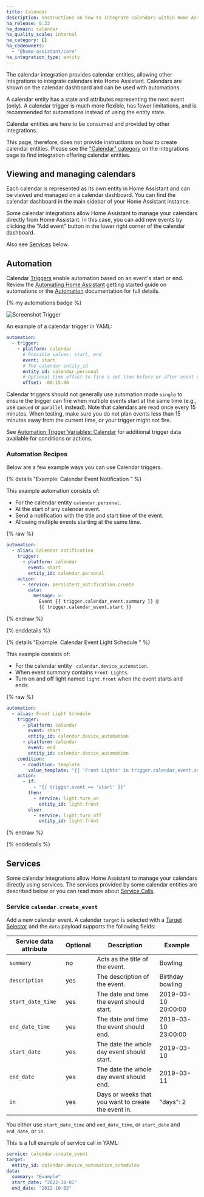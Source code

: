 ```yaml
---
title: Calendar
description: Instructions on how to integrate calendars within Home Assistant.
ha_release: 0.33
ha_domain: calendar
ha_quality_scale: internal
ha_category: []
ha_codeowners:
  - '@home-assistant/core'
ha_integration_type: entity
---
```


The calendar integration provides calendar entities, allowing other integrations
to integrate calendars into Home Assistant. Calendars are shown on the calendar
dashboard and can be used with automations.

A calendar entity has a state and attributes representing the next event (only).
A calendar trigger is much more flexible, has fewer limitations, and is
recommended for automations instead of using the entity state.

<div class='note'>

Calendar entities are here to be consumed and provided by other integrations.

This page, therefore, does not provide instructions on how to create calendar
entities. Please see the ["Calendar" category](/integrations/#calendar) on the
integrations page to find integration offering calendar entities.

</div>

## Viewing and managing calendars

Each calendar is represented as its own entity in Home Assistant and can be
viewed and managed on a calendar dashboard. You can find the calendar dashboard
in the main sidebar of your Home Assistant instance.

Some calendar integrations allow Home Assistant to manage your calendars
directly from Home Assistant. In this case, you can add new events by clicking
the “Add event” button in the lower right corner of the calendar dashboard.

Also see [Services](#services) below.

## Automation

Calendar [Triggers](/docs/automation/trigger) enable automation based on an
event's start or end. Review the [Automating Home Assistant](/getting-started/automation/)
getting started guide on automations or the [Automation](/docs/automation/)
documentation for full details.

{% my automations badge %}

![Screenshot Trigger](/images/integrations/calendar/trigger.png)

An example of a calendar trigger in YAML:

```yaml
automation:
  - trigger:
    - platform: calendar
      # Possible values: start, end
      event: start
      # The calendar entity_id
      entity_id: calendar.personal
      # Optional time offset to fire a set time before or after event start/end
      offset: -00:15:00
```

Calendar triggers should not generally use automation mode `single` to ensure
the trigger can fire when multiple events start at the same time (e.g., use
`queued` or `parallel` instead). Note that calendars are read once every 15
minutes. When testing, make sure you do not plan events less than 15 minutes
away from the current time, or your trigger might not fire.

See [Automation Trigger Variables: Calendar](/docs/automation/templating/#calendar) 
for additional trigger data available for conditions or actions.

### Automation Recipes

Below are a few example ways you can use Calendar triggers.

{% details "Example: Calendar Event Notification " %}

This example automation consists of:

- For the calendar entity `calendar.personal`.
- At the start of any calendar event.
- Send a notification with the title and start time of the event.
- Allowing multiple events starting at the same time.

{% raw %}
```yaml
automation:
  - alias: Calendar notification
    trigger:
      - platform: calendar
        event: start
        entity_id: calendar.personal
    action:
      - service: persistent_notification.create
        data:
          message: >-
            Event {{ trigger.calendar_event.summary }} @
            {{ trigger.calendar_event.start }}
```
{% endraw %}

{% enddetails %}

{% details "Example: Calendar Event Light Schedule " %}

This example consists of:

- For the calendar entity ` calendar.device_automation`.
- When event summary contains `Front Lights`.
- Turn on and off light named `light.front` when the event starts and ends.

{% raw %}
```yaml
automation:
  - alias: Front Light Schedule
    trigger:
      - platform: calendar
        event: start
        entity_id: calendar.device_automation
      - platform: calendar
        event: end
        entity_id: calendar.device_automation
    condition:
      - condition: template
        value_template: "{{ 'Front Lights' in trigger.calendar_event.summary }}"
    action:
      - if:
          - "{{ trigger.event == 'start' }}"
        then:
          - service: light.turn_on
            entity_id: light.front
        else:
          - service: light.turn_off
            entity_id: light.front
```
{% endraw %}

{% enddetails %}

## Services

Some calendar integrations allow Home Assistant to manage your calendars
directly using services. The services provided by some calendar entities are described below or you can read more about [Service Calls](/docs/scripts/service-calls/).

### Service `calendar.create_event`

Add a new calendar event. A calendar `target` is selected with a [Target Selector](/docs/blueprint/selectors/#target-selector) and the `data` payload supports the following fields:

| Service data attribute | Optional | Description | Example |
| ---------------------- | -------- | ----------- | --------|
| `summary` | no | Acts as the title of the event. | Bowling
| `description` | yes | The description of the event. | Birthday bowling
| `start_date_time` | yes | The date and time the event should start. | 2019-03-10 20:00:00
| `end_date_time` | yes | The date and time the event should end. | 2019-03-10 23:00:00
| `start_date` | yes | The date the whole day event should start. | 2019-03-10
| `end_date` | yes | The date the whole day event should end. | 2019-03-11
| `in` | yes | Days or weeks that you want to create the event in. | "days": 2


<div class='note'>

You either use `start_date_time` and `end_date_time`, or `start_date` and `end_date`, or `in`.

</div>

This is a full example of service call in YAML:

```yaml
service: calendar.create_event
target:
  entity_id: calendar.device_automation_schedules
data:
  summary: "Example"
  start_date: "2022-10-01"
  end_date: "2022-10-02"
```